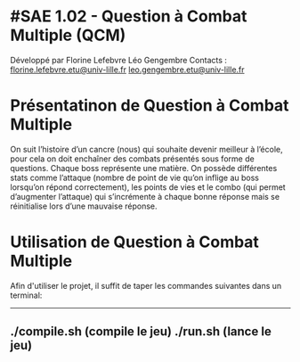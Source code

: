#SAE 1.02 - Question à Combat Multiple (QCM)
==========

Développé par Florine Lefebvre Léo Gengembre
Contacts : florine.lefebvre.etu@univ-lille.fr leo.gengembre.etu@univ-lille.fr

# Présentatinon de Question à Combat Multiple

On suit l’histoire d’un cancre (nous) qui souhaite devenir meilleur à l’école, pour cela on doit enchaîner des combats présentés sous forme de questions. Chaque boss représente une matière. On possède différentes stats comme l’attaque (nombre de point de vie qu’on inflige au boss lorsqu’on répond correctement), les points de vies et le combo (qui permet d’augmenter l’attaque) qui s’incrémente à chaque bonne réponse mais se réinitialise lors d’une mauvaise réponse. 

# Utilisation de Question à Combat Multiple

Afin d'utiliser le projet, il suffit de taper les commandes suivantes dans un terminal:

---

./compile.sh (compile le jeu)
./run.sh (lance le jeu)
--

